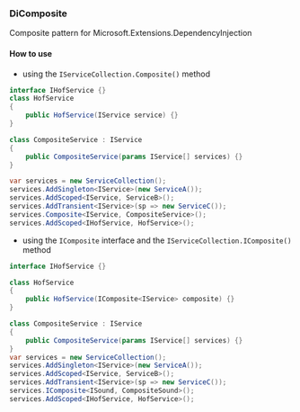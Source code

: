 ### DiComposite

Composite pattern for Microsoft.Extensions.DependencyInjection

#### How to use

- using the `IServiceCollection.Composite()` method

```c#
interface IHofService {}
class HofService
{
    public HofService(IService service) {}
}

class CompositeService : IService
{
    public CompositeService(params IService[] services) {}
}

var services = new ServiceCollection();
services.AddSingleton<IService>(new ServiceA());
services.AddScoped<IService, ServiceB>();
services.AddTransient<IService>(sp => new ServiceC());
services.Composite<IService, CompositeService>();
services.AddScoped<IHofService, HofService>();
```


- using the `IComposite` interface and the `IServiceCollection.IComposite()` method

```c#
interface IHofService {}

class HofService
{
    public HofService(IComposite<IService> composite) {}
}

class CompositeService : IService
{
    public CompositeService(params IService[] services) {}
}
var services = new ServiceCollection();
services.AddSingleton<IService>(new ServiceA());
services.AddScoped<IService, ServiceB>();
services.AddTransient<IService>(sp => new ServiceC());
services.IComposite<ISound, CompositeSound>();
services.AddScoped<IHofService, HofService>();
```
